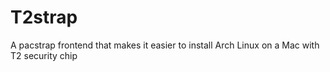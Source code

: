 # T2strap
A pacstrap frontend that makes it easier to install Arch Linux on a Mac with T2 security chip
